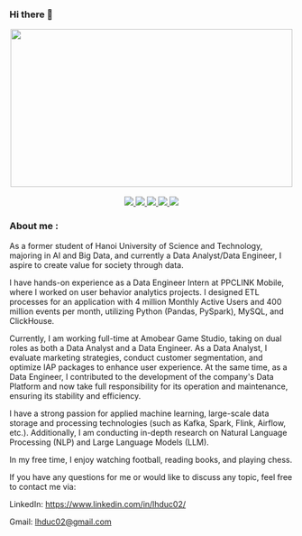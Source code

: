 ### Hi there 👋
 
 <!-- Image -->
 <div align="center">
   <img src="https://media.giphy.com/media/dWesBcTLavkZuG35MI/giphy.gif" width="500" height="280"/>
 </div>
 
 </br>
 <!-- Link Social Network -->
 <div id="badges" align="center">
   <a href="https://www.hackerrank.com/lhduc02/">
     <img src="https://img.shields.io/badge/Hackerrank-89d16b?style=for-the-badge&logo=HackerRank&logoColor=white">
   </a>
   <a href="https://leetcode.com/u/lhduc02/">
     <img src="https://img.shields.io/badge/LeetCode-yellow?style=for-the-badge&logo=leetcode&logoColor=black">
   </a>
   <a href="https://www.linkedin.com/in/lhduc02/">
     <img src="https://img.shields.io/badge/LinkedIn-blue?style=for-the-badge&logo=linkedin&logoColor=white">
   </a>
   <a href="https://code.viblo.asia/users/duc.lh205067">
     <img src="https://img.shields.io/badge/Viblo%20Code-grey?style=for-the-badge&logo=viblo&logoColor=black">
   </a>
   <a href="https://developers.google.com/profile/u/lhduc02/">
     <img src="https://img.shields.io/badge/Google%20Dev-b0b30b?style=for-the-badge&logo=google&logoColor=black">
   </a>
 </div>
 
 ### About me :
 
 As a former student of Hanoi University of Science and Technology, majoring in AI and Big Data, and currently a Data Analyst/Data Engineer, I aspire to create value for society through data.
 
 I have hands-on experience as a Data Engineer Intern at PPCLINK Mobile, where I worked on user behavior analytics projects. I designed ETL processes for an application with 4 million Monthly Active Users and 400 million events per month, utilizing Python (Pandas, PySpark), MySQL, and ClickHouse.
 
 Currently, I am working full-time at Amobear Game Studio, taking on dual roles as both a Data Analyst and a Data Engineer. As a Data Analyst, I evaluate marketing strategies, conduct customer segmentation, and optimize IAP packages to enhance user experience. At the same time, as a Data Engineer, I contributed to the development of the company's Data Platform and now take full responsibility for its operation and maintenance, ensuring its stability and efficiency.
 
 I have a strong passion for applied machine learning, large-scale data storage and processing technologies (such as Kafka, Spark, Flink, Airflow, etc.). Additionally, I am conducting in-depth research on Natural Language Processing (NLP) and Large Language Models (LLM).
 
 In my free time, I enjoy watching football, reading books, and playing chess.
 
 If you have any questions for me or would like to discuss any topic, feel free to contact me via:
 
 LinkedIn: https://www.linkedin.com/in/lhduc02/
 
 Gmail: lhduc02@gmail.com
